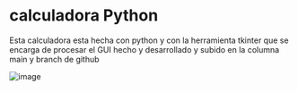 # calculadora Python 
Esta calculadora esta hecha con python y con la herramienta tkinter que se encarga de procesar el GUI hecho y desarrollado y subido en la columna main y branch de github

![image](https://user-images.githubusercontent.com/107364338/173249471-f6530cd4-200b-4b2c-bda6-67dfa78dce13.png)
